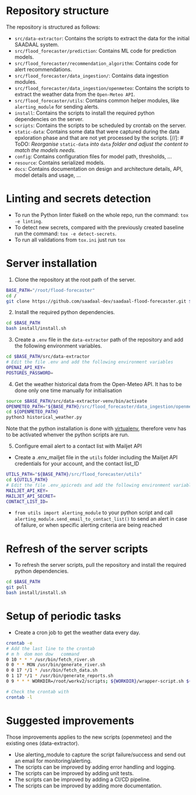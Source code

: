 # Repository structure
The repository is structured as follows:
* `src/data-extractor`: Contains the scripts to extract the data for the initial SAADAAL system.
* `src/flood_forecaster/prediction`: Contains ML code for prediction models.
* `src/flood_forecaster/recommendation_algorithm`: Contains code for alert recommendations.
* `src/flood_forecaster/data_ingestion/`: Contains data ingestion modules.
* `src/flood_forecaster/data_ingestion/openmeteo`: Contains the scripts to extract the weather data from the `Open-Meteo API`.
* `src/flood_forecaster/utils`: Contains common helper modules, like `alerting_module` for sending alerts.
* `install`: Contains the scripts to install the required python dependencies on the server.
* `scripts`: Contains the scripts to be scheduled by crontab on the server.
* `static-data`: Contains some data that were captured during the data epxloration phase and that are not yet processed by the scripts.
[//]: # ToDO: *Reorganise* `static-data` *into* `data` *folder and adjust the content to match the models needs.*
* `config`: Contains configuration files for model path, thresholds, ...
* `resource`: Contains serialized models.
* `docs`: Contains documentation on design and architecture details, API, model details and usage, ...


# Linting and secrets detection

* To run the Python linter flake8 on the whole repo, run the command: `tox -e linting`.
* To detect new secrets, compared with the previously created baseline run the command: `tox -e detect-secrets`.
* To run all validations from `tox.ini` just run `tox`

# Server installation
1. Clone the repository at the root path of the server.
```bash	
BASE_PATH="/root/flood-forecaster"
cd /
git clone https://github.com/saadaal-dev/saadaal-flood-forecaster.git $BASE_PATH
```
2. Install the required python dependencies.
```bash
cd $BASE_PATH
bash install/install.sh
```
3. Create a `.env` file in the `data-extractor` path of the repository and add the following environment variables.
```bash
cd $BASE_PATH/src/data-extractor
# Edit the file .env and add the following environment variables
OPENAI_API_KEY=
POSTGRES_PASSWORD=
```
4. Get the weather historical data from the Open-Meteo API.
It has to be done only one time manually for initialisation
```bash
source $BASE_PATH/src/data-extractor-venv/bin/activate
OPENMETEO_PATH="${BASE_PATH}/src/flood_forecaster/data_ingestion/openmeteo"
cd ${OPENMETEO_PATH}
python3 historical_weather.py
```
Note that the python installation is done with [virtualenv](https://docs.python.org/3/library/venv.html#creating-virtual-environments), therefore venv has to be activated whenver the python scripts are run.

5. Configure email alert to a contact list with Mailjet API
* Create a .env_mailjet file in the `utils` folder including the Mailjet API credentials for your account, and the contact list_ID
```bash
UTILS_PATH="${BASE_PATH}/src/flood_forecaster/utils"
cd ${UTILS_PATH}
# Edit the file .env_apicreds and add the following environment variables
MAILJET_API_KEY=
MAILJET_API_SECRET=
CONTACT_LIST_ID=
```
* `from utils import alerting_module` to your python script and call `alerting_module.send_email_to_contact_list()` to send an alert in case of failure, or when specific alerting criteria are being reached


# Refresh of the server scripts
* To refresh the server scripts, pull the repository and install the required python dependencies.
```bash
cd $BASE_PATH
git pull
bash install/install.sh
```

# Setup of periodic tasks
* Create a cron job to get the weather data every day.
```bash
crontab -e
# Add the last line to the crontab
# m h  dom mon dow   command
0 10 * * * /usr/bin/fetch_river.sh
0 0 * * MON /usr/bin/generate_river.sh
0 0 17 */1 * /usr/bin/fetch_data.sh
0 1 17 */1 * /usr/bin/generate_reports.sh
0 9 * * * WORKDIR=/root/workv2/scripts; ${WORKDIR}/wrapper-script.sh ${WORKDIR}/forecast_weather.sh

# Check the crontab with
crontab -l
```

# Suggested improvements
Those improvements applies to the new scripts (openmeteo) and the existing ones (data-extractor).
* Use alerting_module to capture the script failure/success and send out an email for monitoring/alerting.
* The scripts can be improved by adding error handling and logging.
* The scripts can be improved by adding unit tests.
* The scripts can be improved by adding a CI/CD pipeline.
* The scripts can be improved by adding more documentation.

